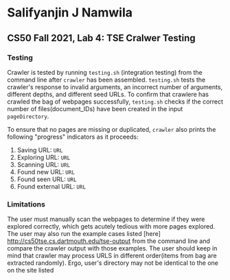 # Salifyanjin J Namwila
## CS50 Fall 2021, Lab 4: TSE Cralwer Testing

### Testing
Crawler is tested by running `testing.sh` (integration testing) from the command line after `crawler` has been assembled. `testing.sh` tests the crawler's response to invalid arguments, an incorrect number of arguments,
different depths, and different seed URLs. To confirm that crawlere has crawled the bag of webpages successfully, `testing.sh` checks if the correct number of files(document_IDs) have been created in the input `pageDirectory`. 

To ensure that no pages are missing or duplicated, `crawler` also prints the following "progress" indicators as it proceeds:
  
  1. Saving URL: `URL`
  2. Exploring URL: `URL` 
  2. Scanning URL: `URL`
  3. Found new URL: `URL`
  4. Found seen URL: `URL`
  5. Found external URL: `URL`

### Limitations
The user must manually scan the webpages to determine if they were explored correctly, which gets acutely tedious with more pages explored. The user may also run the example cases listed [here] http://cs50tse.cs.dartmouth.edu/tse-output from the command line and compare the crawler output with those examples. The user should keep in mind that crawler may  process URLS in different order(items from bag are extracted randomly). Ergo, user's directory may not be identical to the one on the site listed
